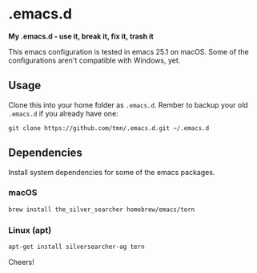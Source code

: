 # .emacs.d

**My .emacs.d - use it, break it, fix it, trash it**

This emacs configuration is tested in emacs 25.1 on macOS. Some of the configurations aren't compatible with Windows, yet.

## Usage

Clone this into your home folder as `.emacs.d`. Rember to backup your old `.emacs.d` if you already have one:

```
git clone https://github.com/tmn/.emacs.d.git ~/.emacs.d
```

## Dependencies

Install system dependencies for some of the emacs packages.

### macOS

```bash
brew install the_silver_searcher homebrew/emacs/tern
```

### Linux (apt)

```bash
apt-get install silversearcher-ag tern
```

Cheers!
